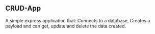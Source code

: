 ## CRUD-App

A simple express application that: Connects to a database, Creates a payload and can get, update and delete the data created.

